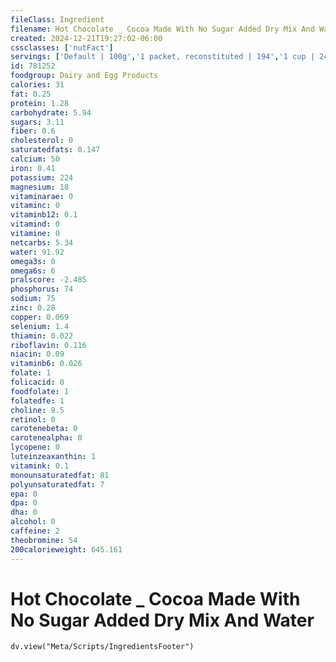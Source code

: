 ```yaml
---
fileClass: Ingredient
filename: Hot Chocolate _ Cocoa Made With No Sugar Added Dry Mix And Water
created: 2024-12-21T19:27:02-06:00
cssclasses: ['nutFact']
servings: ['Default | 100g','1 packet, reconstituted | 194','1 cup | 248','1 fl oz | 31']
id: 781252
foodgroup: Dairy and Egg Products 
calories: 31
fat: 0.25
protein: 1.28
carbohydrate: 5.94
sugars: 3.11
fiber: 0.6
cholesterol: 0
saturatedfats: 0.147
calcium: 50
iron: 0.41
potassium: 224
magnesium: 18
vitaminarae: 0
vitaminc: 0
vitaminb12: 0.1
vitamind: 0
vitamine: 0
netcarbs: 5.34
water: 91.92
omega3s: 0
omega6s: 6
pralscore: -2.485
phosphorus: 74
sodium: 75
zinc: 0.28
copper: 0.069
selenium: 1.4
thiamin: 0.022
riboflavin: 0.116
niacin: 0.09
vitaminb6: 0.026
folate: 1
folicacid: 0
foodfolate: 1
folatedfe: 1
choline: 9.5
retinol: 0
carotenebeta: 0
carotenealpha: 0
lycopene: 0
luteinzeaxanthin: 1
vitamink: 0.1
monounsaturatedfat: 81
polyunsaturatedfat: 7
epa: 0
dpa: 0
dha: 0
alcohol: 0
caffeine: 2
theobromine: 54
200calorieweight: 645.161
---
```


# Hot Chocolate _ Cocoa Made With No Sugar Added Dry Mix And Water

```dataviewjs
dv.view("Meta/Scripts/IngredientsFooter")
```